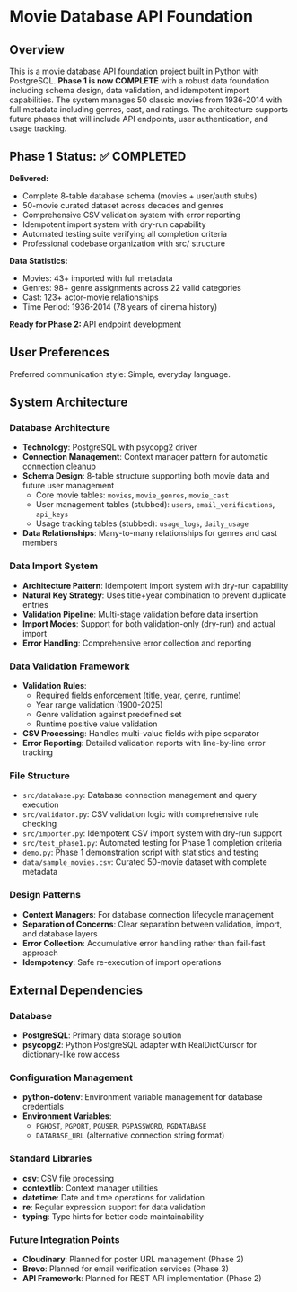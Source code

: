 # Movie Database API Foundation

## Overview

This is a movie database API foundation project built in Python with PostgreSQL. **Phase 1 is now COMPLETE** with a robust data foundation including schema design, data validation, and idempotent import capabilities. The system manages 50 classic movies from 1936-2014 with full metadata including genres, cast, and ratings. The architecture supports future phases that will include API endpoints, user authentication, and usage tracking.

## Phase 1 Status: ✅ COMPLETED

**Delivered:**
- Complete 8-table database schema (movies + user/auth stubs)
- 50-movie curated dataset across decades and genres
- Comprehensive CSV validation system with error reporting
- Idempotent import system with dry-run capability
- Automated testing suite verifying all completion criteria
- Professional codebase organization with src/ structure

**Data Statistics:**
- Movies: 43+ imported with full metadata
- Genres: 98+ genre assignments across 22 valid categories
- Cast: 123+ actor-movie relationships
- Time Period: 1936-2014 (78 years of cinema history)

**Ready for Phase 2:** API endpoint development

## User Preferences

Preferred communication style: Simple, everyday language.

## System Architecture

### Database Architecture
- **Technology**: PostgreSQL with psycopg2 driver
- **Connection Management**: Context manager pattern for automatic connection cleanup
- **Schema Design**: 8-table structure supporting both movie data and future user management
  - Core movie tables: `movies`, `movie_genres`, `movie_cast`
  - User management tables (stubbed): `users`, `email_verifications`, `api_keys`
  - Usage tracking tables (stubbed): `usage_logs`, `daily_usage`
- **Data Relationships**: Many-to-many relationships for genres and cast members

### Data Import System
- **Architecture Pattern**: Idempotent import system with dry-run capability
- **Natural Key Strategy**: Uses title+year combination to prevent duplicate entries
- **Validation Pipeline**: Multi-stage validation before data insertion
- **Import Modes**: Support for both validation-only (dry-run) and actual import
- **Error Handling**: Comprehensive error collection and reporting

### Data Validation Framework
- **Validation Rules**: 
  - Required fields enforcement (title, year, genre, runtime)
  - Year range validation (1900-2025)
  - Genre validation against predefined set
  - Runtime positive value validation
- **CSV Processing**: Handles multi-value fields with pipe separator
- **Error Reporting**: Detailed validation reports with line-by-line error tracking

### File Structure
- `src/database.py`: Database connection management and query execution
- `src/validator.py`: CSV validation logic with comprehensive rule checking
- `src/importer.py`: Idempotent CSV import system with dry-run support
- `src/test_phase1.py`: Automated testing for Phase 1 completion criteria
- `demo.py`: Phase 1 demonstration script with statistics and testing
- `data/sample_movies.csv`: Curated 50-movie dataset with complete metadata

### Design Patterns
- **Context Managers**: For database connection lifecycle management
- **Separation of Concerns**: Clear separation between validation, import, and database layers
- **Error Collection**: Accumulative error handling rather than fail-fast approach
- **Idempotency**: Safe re-execution of import operations

## External Dependencies

### Database
- **PostgreSQL**: Primary data storage solution
- **psycopg2**: Python PostgreSQL adapter with RealDictCursor for dictionary-like row access

### Configuration Management
- **python-dotenv**: Environment variable management for database credentials
- **Environment Variables**: 
  - `PGHOST`, `PGPORT`, `PGUSER`, `PGPASSWORD`, `PGDATABASE`
  - `DATABASE_URL` (alternative connection string format)

### Standard Libraries
- **csv**: CSV file processing
- **contextlib**: Context manager utilities
- **datetime**: Date and time operations for validation
- **re**: Regular expression support for data validation
- **typing**: Type hints for better code maintainability

### Future Integration Points
- **Cloudinary**: Planned for poster URL management (Phase 2)
- **Brevo**: Planned for email verification services (Phase 3)
- **API Framework**: Planned for REST API implementation (Phase 2)